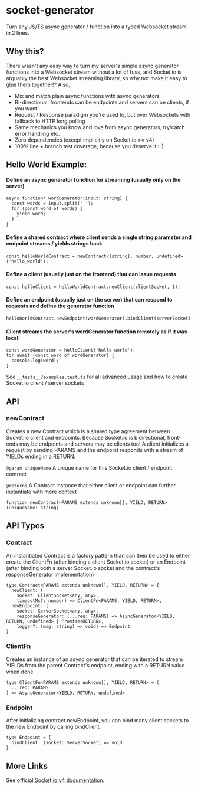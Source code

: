 # socket-generator

Turn any JS/TS async generator / function into a typed Websocket stream in 2 lines.

## Why this?

There wasn't any easy way to turn my server's simple async generator functions into a Websocket stream without a lot of fuss, and Socket.io is
arguably the best Websocket streaming library, so why not make it easy to glue them together!?  Also,

- Mix and match plain async functions with async generators
- Bi-directional: frontends can be endpoints and servers can be clients, if you want
- Request / Response paradigm you're used to, but over Websockets with fallback to HTTP long polling
- Same mechanics you know and love from async generators, try/catch error handling etc.
- Zero dependencies (except implicitly on Socket.io >= v4)
- 100% line + branch test coverage, because you deserve it :-)

## Hello World Example:

#### Define an async generator function for streaming (usually only on the server)
```
async function* wordGenerator(input: string) {
  const words = input.split(' ');
  for (const word of words) {
    yield word;
  }
}
```

#### Define a shared contract where client sends a single string parameter and endpoint streams / yields strings back
```
const helloWorldContract = newContract<[string], number, undefined>('hello_world');
```

#### Define a client (usually just on the frontend) that can issue requests
```
const helloClient = helloWorldContract.newClient(clientSocket, 1);
```

#### Define an endpoint (usually just on the server) that can respond to requests and define the generator function
```
helloWorldContract.newEndpoint(wordGenerator).bindClient(serverSocket);
```

#### Client streams the server's wordGenerator function remotely as if it was local!
```
const wordGenerator = helloClient('hello world');
for await (const word of wordGenerator) {
  console.log(word);
}
```

See `__tests__/examples.test.ts` for all advanced usage and how to create Socket.io client / server sockets

## API

### newContract

 Creates a new Contract which is a shared type agreement between Socket.io client and endpoints.  Because Socket.io is bidirectional, front-ends may be endpoints and servers may be clients too! A client
 initializes a request by sending PARAMS and the endpoint responds with a stream of YIELDs ending in a RETURN.
 
 `@param uniqueName` A unique name for this Socket.io client / endpoint contract

 `@returns` A Contract instance that either client or endpoint can further instantiate with more context


```
function newContract<PARAMS extends unknown[], YIELD, RETURN>(uniqueName: string)
```

## API Types

### Contract
 An instantiated Contract is a factory pattern than can then be used to either create the ClientFn (after
 binding a client Socket.io socket) or an Endpoint (after binding both a server Socket.io socket and
 the contract's responseGenerator implementation)
```
type Contract<PARAMS extends unknown[], YIELD, RETURN> = {
  newClient: (
    socket: ClientSocket<any, any>, 
    timeoutMs?: number) => ClientFn<PARAMS, YIELD, RETURN>,
  newEndpoint: (
    socket: ServerSocket<any, any>,
    responseGenerator: (...req: PARAMS) => AsyncGenerator<YIELD, RETURN, undefined> | Promise<RETURN>,
    logger?: (msg: string) => void) => Endpoint
}
```

### ClientFn

 Creates an instance of an async generator that can be iterated to stream YIELDs from the parent Contract's endpoint, ending with a RETURN value when done

```
type ClientFn<PARAMS extends unknown[], YIELD, RETURN> = (
  ...req: PARAMS
) => AsyncGenerator<YIELD, RETURN, undefined>
```

### Endpoint

After initializing contract.newEndpoint, you can bind many client sockets to the new Endpoint by calling bindClient.

```
type Endpoint = {
  bindClient: (socket: ServerSocket) => void
}
```

## More Links

See official [Socket.io v4 documentation](https://socket.io/docs/v4/).